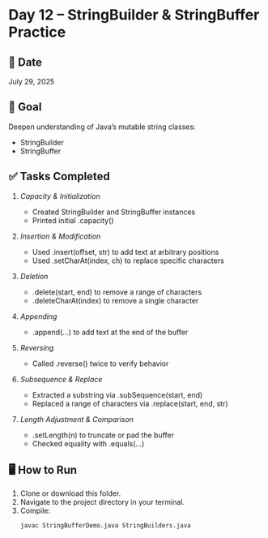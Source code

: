 # Day 12 – StringBuilder & StringBuffer Practice

## 📅 Date
July 29, 2025

## 🎯 Goal
Deepen understanding of Java’s mutable string classes:
- StringBuilder
- StringBuffer

## ✅ Tasks Completed

1. *Capacity & Initialization*  
   - Created StringBuilder and StringBuffer instances  
   - Printed initial .capacity()

2. *Insertion & Modification*  
   - Used .insert(offset, str) to add text at arbitrary positions  
   - Used .setCharAt(index, ch) to replace specific characters

3. *Deletion*  
   - .delete(start, end) to remove a range of characters  
   - .deleteCharAt(index) to remove a single character

4. *Appending*  
   - .append(...) to add text at the end of the buffer

5. *Reversing*  
   - Called .reverse() twice to verify behavior  

6. *Subsequence & Replace*  
   - Extracted a substring via .subSequence(start, end)  
   - Replaced a range of characters via .replace(start, end, str)

7. *Length Adjustment & Comparison*  
   - .setLength(n) to truncate or pad the buffer  
   - Checked equality with .equals(...)

## 🖥 How to Run

1. Clone or download this folder.
2. Navigate to the project directory in your terminal.
3. Compile:
   ```bash
   javac StringBufferDemo.java StringBuilders.java 
